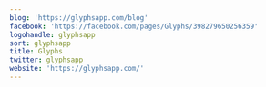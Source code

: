 ```yaml
---
blog: 'https://glyphsapp.com/blog'
facebook: 'https://facebook.com/pages/Glyphs/398279650256359'
logohandle: glyphsapp
sort: glyphsapp
title: Glyphs
twitter: glyphsapp
website: 'https://glyphsapp.com/'
---
```

